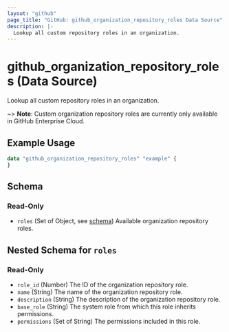 ```yaml
---
layout: "github"
page_title: "GitHub: github_organization_repository_roles Data Source"
description: |-
  Lookup all custom repository roles in an organization.
---
```


# github_organization_repository_roles (Data Source)

Lookup all custom repository roles in an organization.

~> **Note**: Custom organization repository roles are currently only available in GitHub Enterprise Cloud.

## Example Usage

```terraform
data "github_organization_repository_roles" "example" {
}
```

## Schema

### Read-Only

- `roles` (Set of Object, see [schema](#nested-schema-for-roles)) Available organization repository roles.

## Nested Schema for `roles`

### Read-Only

- `role_id` (Number) The ID of the organization repository role.
- `name` (String) The name of the organization repository role.
- `description` (String) The description of the organization repository role.
- `base_role` (String) The system role from which this role inherits permissions.
- `permissions` (Set of String) The permissions included in this role.
